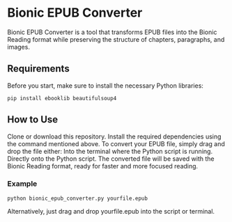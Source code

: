 # Bionic EPUB Converter
Bionic EPUB Converter is a tool that transforms EPUB files into the Bionic Reading format while preserving the structure of chapters, paragraphs, and images.

## Requirements
Before you start, make sure to install the necessary Python libraries:

```console
pip install ebooklib beautifulsoup4
```

## How to Use
Clone or download this repository.
Install the required dependencies using the command mentioned above.
To convert your EPUB file, simply drag and drop the file either:
Into the terminal where the Python script is running.
Directly onto the Python script.
The converted file will be saved with the Bionic Reading format, ready for faster and more focused reading.
### Example
```console
python bionic_epub_converter.py yourfile.epub
```
Alternatively, just drag and drop yourfile.epub into the script or terminal.
